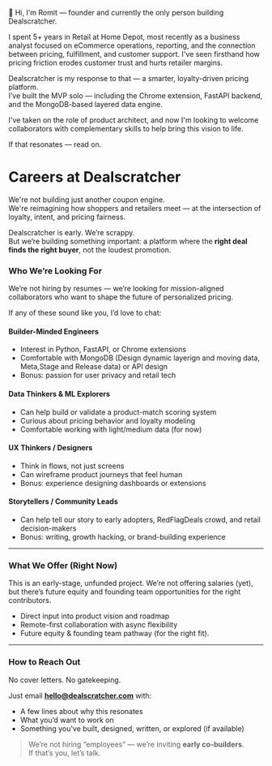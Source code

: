 👋 Hi, I'm Romit — founder and currently the only person building Dealscratcher.

I spent 5+ years in Retail at Home Depot, most recently as a business analyst focused on eCommerce operations, reporting, and the connection between pricing, fulfillment, and customer support. I've seen firsthand how pricing friction erodes customer trust and hurts retailer margins.

Dealscratcher is my response to that — a smarter, loyalty-driven pricing platform.  
I’ve built the MVP solo — including the Chrome extension, FastAPI backend, and the MongoDB-based layered data engine.

I've taken on the role of product architect, and now I'm looking to welcome collaborators with complementary skills to help bring this vision to life.

If that resonates — read on.

# Careers at Dealscratcher

We're not building just another coupon engine.  
We're reimagining how shoppers and retailers meet — at the intersection of loyalty, intent, and pricing fairness.

Dealscratcher is early. We’re scrappy.  
But we’re building something important: a platform where the **right deal finds the right buyer**, not the loudest promotion.

### Who We’re Looking For

We’re not hiring by resumes — we’re looking for mission-aligned collaborators who want to shape the future of personalized pricing.

If any of these sound like you, I’d love to chat:

#### Builder-Minded Engineers
- Interest in Python, FastAPI, or Chrome extensions
- Comfortable with MongoDB (Design dynamic layerign and moving data,  Meta,Stage and Release data) or API design 
- Bonus: passion for user privacy and retail tech

#### Data Thinkers & ML Explorers
- Can help build or validate a product-match scoring system
- Curious about pricing behavior and loyalty modeling
- Comfortable working with light/medium data (for now)

####   UX Thinkers / Designers
- Think in flows, not just screens
- Can wireframe product journeys that feel human
- Bonus: experience designing dashboards or extensions

####   Storytellers / Community Leads
- Can help tell our story to early adopters, RedFlagDeals crowd, and retail decision-makers
- Bonus: writing, growth hacking, or brand-building experience

---

###   What We Offer (Right Now)
This is an early-stage, unfunded project. We’re not offering salaries (yet), but there’s future equity and founding team opportunities for the right contributors.
- Direct input into product vision and roadmap  
- Remote-first collaboration with async flexibility  
- Future equity & founding team pathway (for the right fit). 

---

###   How to Reach Out

No cover letters. No gatekeeping.

Just email **hello@dealscratcher.com** with:
- A few lines about why this resonates
- What you’d want to work on
- Something you've built, designed, written, or explored (if available)

>   We’re not hiring “employees” — we’re inviting **early co-builders**.  
If that’s you, let’s talk.
